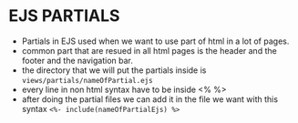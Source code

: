 # EJS PARTIALS
- Partials in EJS used when we want to use part of html in a lot of pages.
- common part that are resued in all html pages is the header and the footer and the navigation bar.
- the directory that we will put the partials inside is `views/partials/nameOfPartial.ejs`
- every line in non html syntax have to be inside <% %>
- after doing the partial files we can add it in the file we want with this syntax `<%- include(nameOfPartialEjs) %>`
